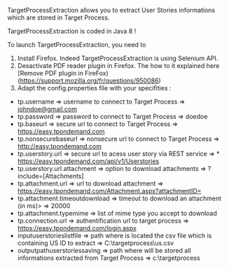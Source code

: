 TargetProcessExtraction allows you to extract User Stories informations which are stored in Target Process.

TargetProcessExtraction is coded in Java 8 !

To launch TargetProcessExtraction, you need to  
1. Install Firefox. Indeed TargetProcessExtraction is using Selenium API.   
2. Desactivate PDF reader plugin in Firefox. The how to it explained here [Remove PDF plugin in FireFox)(https://support.mozilla.org/fr/questions/950086)  
3. Adapt the config.properties file with your specifities :  

* tp.username => username to connect to Target Process => johndoe@gmail.com  
* tp.password => password to connect to Target Process => doedoe  
* tp.baseurl => secure url to connect to Target Process => https://easy.tpondemand.com  
* tp.nonsecurebaseurl => nonsecure url to connect to Target Process => http://easy.tpondemand.com  
* tp.userstory.url => secure url to acess user story via REST service => * https://easy.tpondemand.com/api/v1/Userstories  
* tp.userstory.url.attachment => option to download attachments => ?include=[Attachments]  
* tp.attachment.url => url to download attachment => https://easy.tpondemand.com/Attachment.aspx?attachmentID=  
* tp.attachment.timeoutdownload => timeout to download an attachment (in ms)> => 20000  
* tp.attachment.typemime => list of mime type you accept to download 
* tp.connection.url => authentification url to target process => https://easy.tpondemand.com/login.aspx  
* inputuserstorieslistfile => path where is located the csv file which is containing US ID to extract => C:\\targetprocess\\us.csv  
* outputpathuserstoriessaving => path where will be stored all informations extracted from Target Process => c:\\targetprocess  
